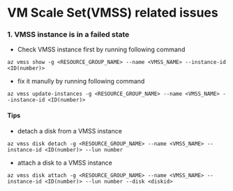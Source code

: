 # VM Scale Set(VMSS) related issues
### 1. VMSS instance is in a failed state
 - Check VMSS instance first by running following command
```
az vmss show -g <RESOURCE_GROUP_NAME> --name <VMSS_NAME> --instance-id <ID(number)>
```

 - fix it manully by running following command
```
az vmss update-instances -g <RESOURCE_GROUP_NAME> --name <VMSS_NAME> --instance-id <ID(number)>
```

#### Tips
 - detach a disk from a VMSS instance
```
az vmss disk detach -g <RESOURCE_GROUP_NAME> --name <VMSS_NAME> --instance-id <ID(number)> --lun number
```

 - attach a disk to a VMSS instance
```
az vmss disk attach -g <RESOURCE_GROUP_NAME> --name <VMSS_NAME> --instance-id <ID(number)> --lun number --disk <diskid>
```
